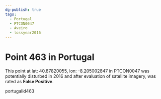```yaml
---
dg-publish: true
tags:
  - Portugal
  - PTCON0047
  - Aveiro
  - lossyear2016
---
```


# Point 463 in Portugal

This point at lat: 40.87820055, lon: -8.205002847 in PTCON0047 was potentially disturbed in 2016 and after evaluation of satellite imagery, was rated as **False Positive**.



portugalid463